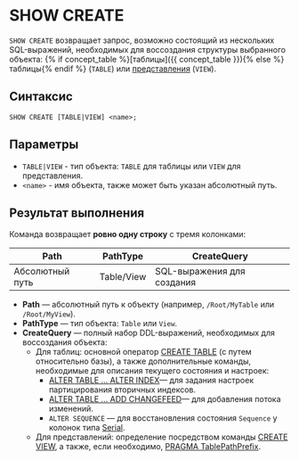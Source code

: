 # SHOW CREATE

`SHOW CREATE` возвращает запрос, возможно состоящий из нескольких SQL-выражений, необходимых для воссоздания структуры выбранного объекта: {% if concept_table %}[таблицы]({{ concept_table }}){% else %}таблицы{% endif %} (`TABLE`) или [представления](../../../concepts/datamodel/view.md) (`VIEW`).

## Синтаксис

```yql
SHOW CREATE [TABLE|VIEW] <name>;
```

## Параметры

* `TABLE|VIEW` - тип объекта: `TABLE` для таблицы или `VIEW` для представления.
* `<name>` - имя объекта, также может быть указан абсолютный путь.

## Результат выполнения

Команда возвращает **ровно одну строку** с тремя колонками:

| Path            | PathType  | CreateQuery                 |
|-----------------|-----------|-----------------------------|
| Абсолютный путь | Table/View| SQL-выражения для создания  |

- **Path** — абсолютный путь к объекту (например, `/Root/MyTable` или `/Root/MyView`).
- **PathType** — тип объекта: `Table` или `View`.
- **CreateQuery** — полный набор DDL-выражений, необходимых для воссоздания объекта:
    - Для таблиц: основной оператор [CREATE TABLE](create_table/index.md) (с путем относительно базы), а также дополнительные команды, необходимые для описания текущего состояния и настроек:
        - [ALTER TABLE ... ALTER INDEX](alter_table/indexes#изменение-параметров-индекса-alter-index)— для задания настроек партицирования вторичных индексов.
        - [ALTER TABLE ... ADD CHANGEFEED](alter_table/changefeed.md)— для добавления потока изменений.
        - `ALTER SEQUENCE` — для восстановления состояния `Sequence` у колонок типа [Serial](../../../yql/reference/types/serial.md).
    - Для представлений: определение посредством команды [CREATE VIEW](create-view.md), а также, если необходимо, [PRAGMA TablePathPrefix](pragma#table-path-prefix).

